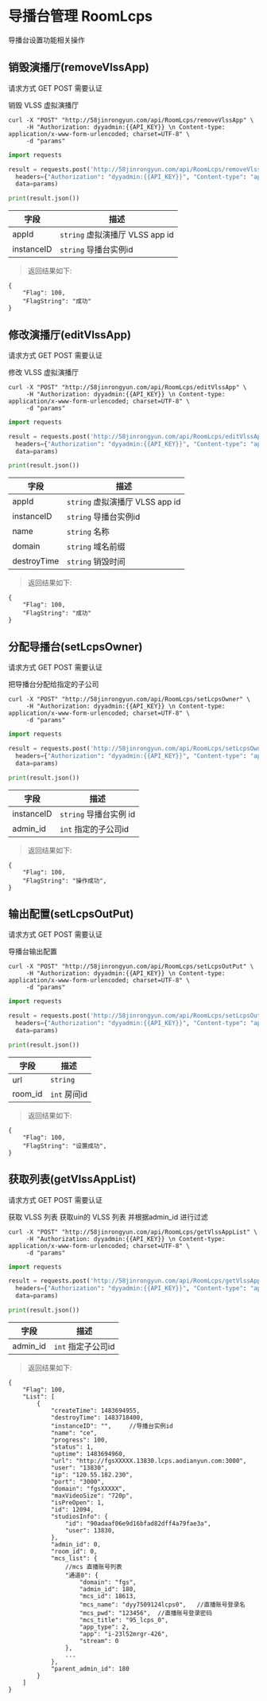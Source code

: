 # 导播台管理 RoomLcps

导播台设置功能相关操作

## 销毁演播厅(removeVlssApp)

请求方式 GET POST 需要认证

销毁 VLSS 虚拟演播厅

```shell
curl -X "POST" "http://58jinrongyun.com/api/RoomLcps/removeVlssApp" \
     -H "Authorization: dyyadmin:{{API_KEY}} \n Content-type: application/x-www-form-urlencoded; charset=UTF-8" \
     -d "params"
```

```python
import requests

result = requests.post('http://58jinrongyun.com/api/RoomLcps/removeVlssApp',
  headers={"Authorization": "dyyadmin:{{API_KEY}}", "Content-type": "application/x-www-form-urlencoded; charset=UTF-8"},
  data=params)

print(result.json())

```

| 字段                 | 描述                                          |
| ---------------------- | ------------------------------------------------ |
| appId             | `string`  虚拟演播厅 VLSS app id                     |
| instanceID             | `string`  导播台实例id                    |

> 返回结果如下:

```
{
    "Flag": 100,
    "FlagString": "成功"
}

```

## 修改演播厅(editVlssApp)

请求方式 GET POST 需要认证

修改 VLSS 虚拟演播厅

```shell
curl -X "POST" "http://58jinrongyun.com/api/RoomLcps/editVlssApp" \
     -H "Authorization: dyyadmin:{{API_KEY}} \n Content-type: application/x-www-form-urlencoded; charset=UTF-8" \
     -d "params"
```

```python
import requests

result = requests.post('http://58jinrongyun.com/api/RoomLcps/editVlssApp',
  headers={"Authorization": "dyyadmin:{{API_KEY}}", "Content-type": "application/x-www-form-urlencoded; charset=UTF-8"},
  data=params)

print(result.json())

```

| 字段                 | 描述                                          |
| ---------------------- | ------------------------------------------------ |
| appId             | `string`  虚拟演播厅 VLSS app id                     |
| instanceID             | `string`  导播台实例id                    |
| name             | `string`  名称                    |
| domain             | `string`  域名前缀                    |
| destroyTime             | `string`  销毁时间                    |

> 返回结果如下:

```
{
    "Flag": 100,
    "FlagString": "成功"
}
```

## 分配导播台(setLcpsOwner)

请求方式 GET POST 需要认证

把导播台分配给指定的子公司

```shell
curl -X "POST" "http://58jinrongyun.com/api/RoomLcps/setLcpsOwner" \
     -H "Authorization: dyyadmin:{{API_KEY}} \n Content-type: application/x-www-form-urlencoded; charset=UTF-8" \
     -d "params"
```

```python
import requests

result = requests.post('http://58jinrongyun.com/api/RoomLcps/setLcpsOwner',
  headers={"Authorization": "dyyadmin:{{API_KEY}}", "Content-type": "application/x-www-form-urlencoded; charset=UTF-8"},
  data=params)

print(result.json())

```

| 字段                 | 描述                                          |
| ---------------------- | ------------------------------------------------ |
| instanceID             | `string`    导播台实例 id                  |
| admin_id             | `int`  指定的子公司id                   |

> 返回结果如下:

```
{
    "Flag": 100,
    "FlagString": "操作成功",
}

```

## 输出配置(setLcpsOutPut)

请求方式 GET POST 需要认证

导播台输出配置

```shell
curl -X "POST" "http://58jinrongyun.com/api/RoomLcps/setLcpsOutPut" \
     -H "Authorization: dyyadmin:{{API_KEY}} \n Content-type: application/x-www-form-urlencoded; charset=UTF-8" \
     -d "params"
```

```python
import requests

result = requests.post('http://58jinrongyun.com/api/RoomLcps/setLcpsOutPut',
  headers={"Authorization": "dyyadmin:{{API_KEY}}", "Content-type": "application/x-www-form-urlencoded; charset=UTF-8"},
  data=params)

print(result.json())

```

| 字段                 | 描述                                          |
| ---------------------- | ------------------------------------------------ |
| url             | `string`                      |
| room_id             | `int`  房间id                   |

> 返回结果如下:

```
{
    "Flag": 100,
    "FlagString": "设置成功",
}

```

## 获取列表(getVlssAppList)

请求方式 GET POST 需要认证

获取 VLSS 列表 获取uin的 VLSS 列表 并根据admin_id 进行过滤

```shell
curl -X "POST" "http://58jinrongyun.com/api/RoomLcps/getVlssAppList" \
     -H "Authorization: dyyadmin:{{API_KEY}} \n Content-type: application/x-www-form-urlencoded; charset=UTF-8" \
     -d "params"
```

```python
import requests

result = requests.post('http://58jinrongyun.com/api/RoomLcps/getVlssAppList',
  headers={"Authorization": "dyyadmin:{{API_KEY}}", "Content-type": "application/x-www-form-urlencoded; charset=UTF-8"},
  data=params)

print(result.json())

```

| 字段                 | 描述                                          |
| ---------------------- | ------------------------------------------------ |
| admin_id             | `int`  指定子公司id                   |

> 返回结果如下:

```
{
    "Flag": 100,
    "List": [
        {
            "createTime": 1483694955,
            "destroyTime": 1483718400,
            "instanceID": "",     //导播台实例id
            "name": "ce",
            "progress": 100,
            "status": 1,
            "uptime": 1483694960,
            "url": "http://fgsXXXXX.13830.lcps.aodianyun.com:3000",
            "user": "13830",
            "ip": "120.55.182.230",
            "port": "3000",
            "domain": "fgsXXXXX",
            "maxVideoSize": "720p",
            "isPreOpen": 1,
            "id": 12094,
            "studiosInfo": {
                "id": "90adaaf06e9d16bfad82dff4a79fae3a",
                "user": 13830,
            },
            "admin_id": 0,
            "room_id": 0,
            "mcs_list": {
                //mcs 直播账号列表
                "通道0": {
                    "domain": "fgs",
                    "admin_id": 180,
                    "mcs_id": 18613,
                    "mcs_name": "dyy7509124lcps0",   //直播账号登录名
                    "mcs_pwd": "123456",  //直播账号登录密码
                    "mcs_title": "95_lcps_0",
                    "app_type": 2,
                    "app": "i-23l52mrgr-426",
                    "stream": 0
                },
                ...
            },
            "parent_admin_id": 180
        }
    ]
}

```